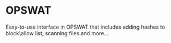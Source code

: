 # OPSWAT
Easy-to-use interface in OPSWAT that includes adding hashes to block\allow list, scanning files and more...
